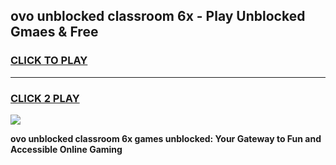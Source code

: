 
## ovo unblocked classroom 6x - Play Unblocked Gmaes & Free
<h3>
<a href="https://news.freeplayer.one?title=ovo_unblocked_classroom_6x&ref=23F">CLICK TO PLAY</a></h3>
<hr>

<h3>
<a href="https://news.freeplayer.one?title=ovo_unblocked_classroom_6x&ref=23F">CLICK 2 PLAY</a>
  
</h3>

<a href="https://news.freeplayer.one?title=ovo_unblocked_classroom_6x&ref=23F/"><img src="https://clearcache.store/games.png"></a>


**ovo unblocked classroom 6x games unblocked: Your Gateway to Fun and Accessible Online Gaming**

